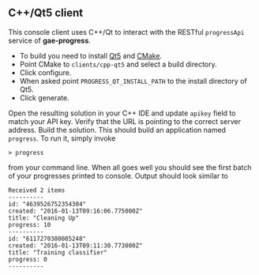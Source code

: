 ## C++/Qt5 client

This console client uses C++/Qt to interact with the RESTful `progressApi` service of **gae-progress**.

 - To build you need to install [Qt5](http://www.qt.io) and [CMake](https://cmake.org).
 - Point CMake to `clients/cpp-qt5` and select a build directory.
 - Click configure.
 - When asked point `PROGRESS_QT_INSTALL_PATH` to the install directory of Qt5.
 - Click generate.

Open the resulting solution in your C++ IDE and update `apikey` field to match your API key. Verify that the URL is pointing to the correct server address. Build the solution. This should build an application named `progress`. To run it, simply invoke

```
> progress
```

from your command line. When all goes well you should see the first batch of your progresses printed to console. Output should look similar to

```
Received 2 items
----------
id: "4639526752354304"
created: "2016-01-13T09:16:06.775000Z"
title: "Cleaning Up"
progress: 10
----------
id: "6117270380085248"
created: "2016-01-13T09:11:30.773000Z"
title: "Training classifier"
progress: 0
----------
```
